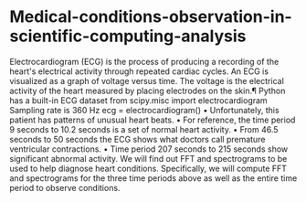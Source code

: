 # Medical-conditions-observation-in-scientific-computing-analysis
Electrocardiogram (ECG) is the process of producing a recording of the heart's electrical activity through repeated cardiac cycles. An ECG is visualized as a graph of voltage versus time. The voltage is the electrical activity of the heart measured by placing electrodes on the skin.¶
Python has a built-in ECG dataset
from scipy.misc import electrocardiogram
Sampling rate is 360 Hz ecg = electrocardiogram()
• Unfortunately, this patient has patterns of unusual heart beats.
• For reference, the time period 9 seconds to 10.2 seconds is a set of normal heart activity.
• From 46.5 seconds to 50 seconds the ECG shows what doctors call premature ventricular contractions.
• Time period 207 seconds to 215 seconds show significant abnormal activity.
We will find out FFT and spectrograms to be used to help diagnose heart conditions. Specifically, we will compute FFT and spectrograms for the three time periods above as well as the entire time period to observe conditions.
